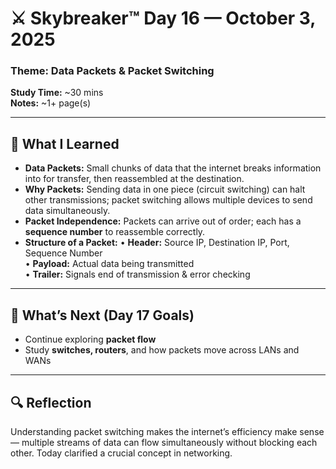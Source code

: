 # ⚔️ Skybreaker™ Day 16 — October 3, 2025

### Theme: Data Packets & Packet Switching
**Study Time:** ~30 mins  
**Notes:** ~1+ page(s)  

---

## 🧠 What I Learned

- **Data Packets:** Small chunks of data that the internet breaks information into for transfer, then reassembled at the destination.
- **Why Packets:** Sending data in one piece (circuit switching) can halt other transmissions; packet switching allows multiple devices to send data simultaneously.
- **Packet Independence:** Packets can arrive out of order; each has a **sequence number** to reassemble correctly.
- **Structure of a Packet:**
  • **Header:** Source IP, Destination IP, Port, Sequence Number  
  • **Payload:** Actual data being transmitted  
  • **Trailer:** Signals end of transmission & error checking

---

## 🎯 What’s Next (Day 17 Goals)

- Continue exploring **packet flow**  
- Study **switches, routers**, and how packets move across LANs and WANs

---

## 🔍 Reflection

Understanding packet switching makes the internet’s efficiency make sense — multiple streams of data can flow simultaneously without blocking each other. Today clarified a crucial concept in networking.


